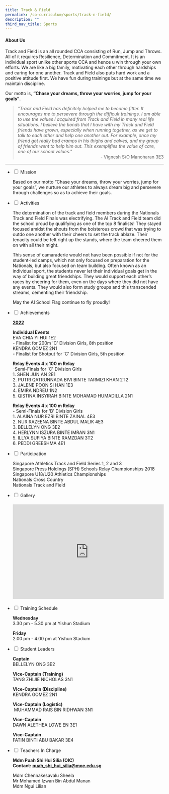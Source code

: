 ```yaml
---
title: Track & Field
permalink: /co-curriculum/sports/track-n-field/
description: ""
third_nav_title: Sports
---
```

<h4><strong>About Us</strong></h4>
<p>Track and Field is an all rounded CCA consisting of Run, Jump and Throws. All of it requires Resilience, Determination and Commitment. It is an individual sport unlike other sports CCA and hence u win through your own efforts. We are like a big family, motivating each other through hardships and caring for one another. Track and Field also puts hard work and a positive attitude first. We have fun during trainings but at the same time we maintain discipline.&nbsp;</p>
<p>Our motto is,&nbsp;<strong>&ldquo;Chase your dreams, throw your worries, jump for your goals&rdquo;</strong>.&nbsp;</p>

<blockquote>
<div><em>"Track and Field has definitely helped me to become fitter. It encourages me to persevere through the difficult trainings. I am able to use the values I acquired from Track and Field in many real life situations. I believe the bonds that I have with my Track and Field friends have grown, especially when running together, as we get to talk to each other and help one another out. For example, once my friend got really bad cramps in his thighs and calves, and my group of friends went to help him out. This exemplifies the value of care, one of our school values."</em></div>
<div style="text-align: right;">- Vignesh S/O Manoharan 3E3</div>
</blockquote>
<hr>
<ul class="jekyllcodex_accordion">
<li><input id="accordion1" type="checkbox" /> <label for="accordion1">Mission</label>
<div>
<p>Based on our motto &ldquo;Chase your dreams, throw your worries, jump for your goals&rdquo;, we nurture our athletes to always dream big and persevere through challenges so as to achieve their goals.</p>
</div>
</li>
<li><input id="accordion2" type="checkbox" /> <label for="accordion2">Activities</label>
<div>
<p>The determination of the track and field members during the Nationals Track and Field Finals was electrifying. The AI Track and Field team did the school proud by qualifying as one of the top 8 finalists! They stayed focused amidst the shouts from the boisterous crowd that was trying to outdo one another with their cheers to set the track ablaze. Their tenacity could be felt right up the stands, where the team cheered them on with all their might.</p>
<p>This sense of camaraderie would not have been possible if not for the student-led camps, which not only focused on preparation for the Nationals, but also focused on team building. Often known as an individual sport, the students never let their individual goals get in the way of building great friendships. They would support each other&rsquo;s races by cheering for them, even on the days where they did not have any events. They would also form study groups and this transcended streams, cementing their friendship.</p>
<p>May the AI School Flag continue to fly proudly!&nbsp;</p>
</div>
</li>
<div>
	<li><input id="accordion3" type="checkbox" /> <label for="accordion3">Achievements</label>
<div>
<p><u><strong>2022</strong></u></p>
<strong>Individual Events<br /></strong>EVA CHIA YI HUI 1E2<br>- Finalist for 200m 'C' Division Girls, 8th position<br>KENDRA GOMEZ 2N1<br>- Finalist for Shotput for 'C' Division Girls, 5th position
	<p><strong>Relay Events 4 x 100 m Relay<br /></strong>-Semi-Finals for 'C' Division Girls<br>
1. SHEN JUN AN 2E1<br>
2. PUTRI QATRUNNADA BIVI BINTE TARMIZI KHAN 2T2<br>
3. JALENE POON SI HAN 1E3<br>
4. EMIRA NDREU 1N2<br>
5. QISTINA INSYIRAH BINTE MOHAMAD HUMADILLA 2N1<br></p>
	
<p><strong>Relay Events 4 x 100 m Relay</strong><br>
- Semi-Finals for 'B' Division Girls<br>
1. ALAINA NUR EZRI BINTE ZAINAL 4E3<br>
2. NUR RAZEENA BINTE ABDUL MALIK 4E3<br>
3. BELLELYN ONG 3E2<br>
4. HERLYNN ISZURA BINTE IMRAN 3N1<br>
5. ILLYA SUFIYA BINTE RAMZDAN 3T2<br>
6. PEDDI GREESHMA 4E1<br></p>

</li>
</div>
	
<li><input id="accordion4" type="checkbox" /> <label for="accordion4">Participation</label>
<div>
<p>Singapore Athletics Track and Field Series 1, 2 and 3<br />Singapore Press Holdings (SPH) Schools Relay Championships 2018<br />Singapore U18/U20 Athletics Championships<br />Nationals Cross Country<br />Nationals Track and Field</p>
</div>
</li>
<li><input id="accordion5" type="checkbox" /> <label for="accordion5">Gallery</label>
<div>
<h4><center><iframe src="https://docs.google.com/presentation/d/e/2PACX-1vRj2UUGSiG5UD6BuTFzlH2Y-e6VF_JjEHFH5ad3LhsWGRWDK60eW5MAxtzdUEybkW9Glv9KtkzPdqA9/embed?start=false&loop=false&delayms=5000" frameborder="0" width="480" height="299" allowfullscreen="true"></iframe></center></h4>
</div>
</li>
<li><input id="accordion6" type="checkbox" /> <label for="accordion6">Training Schedule</label>
<div>
<p><strong>Wednesday<br /></strong>3.30 pm - 5.30 pm at Yishun Stadium</p>
<p><strong>Friday<br /></strong>2.00 pm - 4.00 pm at Yishun Stadium</p>
</div>
</li>
<li><input id="accordion7" type="checkbox" /> <label for="accordion7">Student Leaders</label>
<div>
<p><strong>Captain<br /></strong>BELLELYN ONG 3E2</p>
<p><strong>Vice-Captain (Training)<br /></strong>TANG ZHIJIE NICHOLAS 3N1</p>
<p><strong>VIce-Captain (Discipline)<br /></strong>KENDRA GOMEZ 2N1</p>
<p><strong>Vice-Captain (Logistic)<br /></strong> MUHAMMAD RAIS BIN RIDHWAN 3N1</p>
<p><strong>Vice-Captain<br /></strong>DAWN ALETHEA LOWE EN 3E1</p>
<p><strong>Vice-Captain<br /></strong>FATIN BINTI ABU BAKAR 3E4</p>
</div>
</li>
<li><input id="accordion8" type="checkbox" /> <label for="accordion8">Teachers In Charge</label>
<div>
<p><strong>Mdm Puah Shi Hui Silia&nbsp;</strong><strong>(OIC)<br /></strong><strong>Contact:&nbsp;<a href="mailto:puah_shi_hui_silia@moe.edu.sg" target="">puah_shi_hui_silia@moe.edu.sg</a></strong></p>
<p>Mdm Chennakesavalu Sheela<br />Mr Mohamed Izwan Bin Abdul Manan<br />Mdm Ngui Lilian</p>
</div>
</li>
</ul>